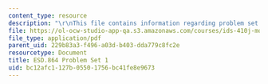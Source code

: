 ```yaml
---
content_type: resource
description: "\r\nThis file contains information regarding problem set 1."
file: https://ol-ocw-studio-app-qa.s3.amazonaws.com/courses/ids-410j-modeling-and-assessment-for-policy-spring-2013/bc12afc1127b05501756bc41fe8e9673_MITESD_864S13_PS1.pdf
file_type: application/pdf
parent_uid: 229b83a3-f496-a03d-b403-dda779c8fc2e
resourcetype: Document
title: ESD.864 Problem Set 1
uid: bc12afc1-127b-0550-1756-bc41fe8e9673
---
```


